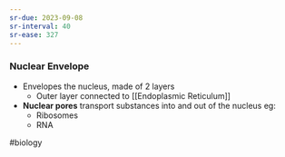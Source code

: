 ```yaml
---
sr-due: 2023-09-08
sr-interval: 40
sr-ease: 327
---
```

### Nuclear Envelope
- Envelopes the nucleus, made of 2 layers
	- Outer layer connected to [[Endoplasmic Reticulum]]
- **Nuclear pores** 
  transport substances into and out of the nucleus eg:
	- Ribosomes
	- RNA

#biology 